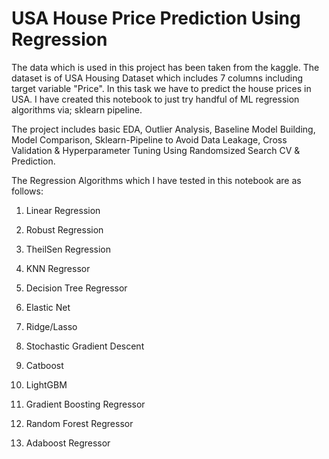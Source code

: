 # USA House Price Prediction Using Regression

The data which is used in this project has been taken from the kaggle. The dataset is of USA Housing Dataset which includes 7 columns including target variable "Price". In this task we have to predict the house prices in USA. I have created this notebook to just try handful of ML regression algorithms via; sklearn pipeline.

The project includes basic EDA, Outlier Analysis, Baseline Model Building, Model Comparison, Sklearn-Pipeline to Avoid Data Leakage, Cross Validation & Hyperparameter Tuning Using Randomsized Search CV & Prediction.

The Regression Algorithms which I have tested in this notebook are as follows:

1) Linear Regression

2) Robust Regression

3) TheilSen Regression

4) KNN Regressor

5) Decision Tree Regressor

6) Elastic Net

7) Ridge/Lasso

8) Stochastic Gradient Descent

9) Catboost

10) LightGBM

11) Gradient Boosting Regressor

12) Random Forest Regressor

13) Adaboost Regressor
